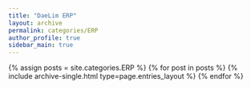 ```yaml
---
title: "DaeLim ERP"
layout: archive
permalink: categories/ERP
author_profile: true
sidebar_main: true
---
```



{% assign posts = site.categories.ERP %}
{% for post in posts %} {% include archive-single.html type=page.entries_layout %} {% endfor %}
